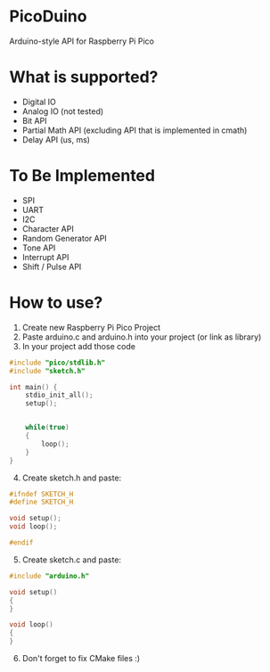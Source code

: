 # PicoDuino
Arduino-style API for Raspberry Pi Pico

# What is supported?
- Digital IO
- Analog IO (not tested)
- Bit API
- Partial Math API (excluding API that is implemented in cmath)
- Delay API (us, ms)

# To Be Implemented
- SPI
- UART
- I2C
- Character API
- Random Generator API
- Tone API
- Interrupt API
- Shift / Pulse API

# How to use?
1. Create new Raspberry Pi Pico Project
2. Paste arduino.c and arduino.h into your project (or link as library)
3. In your project add those code
```c
#include "pico/stdlib.h"
#include "sketch.h"

int main() {
    stdio_init_all();
    setup();


    while(true)
    {
        loop();
    }
}
```
4. Create sketch.h and paste:
```c
#ifndef SKETCH_H
#define SKETCH_H

void setup();
void loop();

#endif
```
5. Create sketch.c and paste:
```c
#include "arduino.h"

void setup()
{
}

void loop()
{
}
```
6. Don't forget to fix CMake files :)
